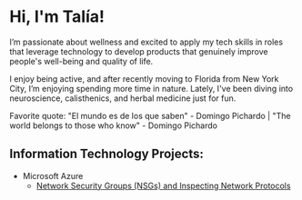 # Hi, I'm Talía!

I’m passionate about wellness and excited to apply my tech skills in roles that leverage technology to develop products that genuinely improve people's well-being and quality of life.

I enjoy being active, and after recently moving to Florida from New York City, I’m enjoying spending more time in nature. Lately, I've been diving into neuroscience, calisthenics, and herbal medicine just for fun.

Favorite quote: "El mundo es de los que saben" - Domingo Pichardo | "The world belongs to those who know" - Domingo Pichardo

## Information Technology Projects:
- Microsoft Azure
  - [Network Security Groups (NSGs) and Inspecting Network Protocols](https://github.com/Tpichardo/azure-network-protocols)



<!--
**Tpichardo/Tpichardo** is a ✨ _special_ ✨ repository because its `README.md` (this file) appears on your GitHub profile.

Here are some ideas to get you started:

- 🔭 I’m currently working on ...

- 👯 I’m looking to collaborate on ...
- 🤔 I’m looking for help with ...

- 📫 How to reach me: ...
- 😄 Pronouns: ...
- ⚡ Fun fact: ...
-->
